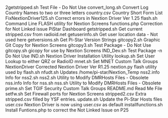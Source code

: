 2getstripped.sh		Test File - Do Not Use
convert_long.sh		Convert Log Country Names to two or three letters
country.csv		Country Short Form List
FixNextionDriver125.sh  Correct errors in Nextion Driver Ver 1.25
flash.sh		Command Line FLASH utility for Nextion Screens
functions.php		Correction for Not Linked issue PiStar Dashboard
getstripped.sh		Get current stripped.csv from radioid.net
getuserinfo.sh		Get user location data - Not used here
getversions.sh		Get Pi-Star Version Strings
gitcopy2.sh		Graphic Git Copy for Nextion Screens
gitcopy3.sh		Test Package - Do Not Use
gitcopy.sh		gicopy for use by Nextion Screens
IND_Dev.sh		Test Package -n Do Not Use
IND.sh			Nextion Driver Installation Utility
lookup.sh		Set User Lookup to either QRZ or RadioID
mnet.sh			Set MNET Custom Talk Groups
NextionDriver		Corrected Nextion Driver Ver R1.25
nextion.py		flash utility used by flash.sh
nfudt.sh		Updates /home/pi-star/Nextion_Temp 
nss2.info		Info for nss2.sh
nss2.sh			Utility to Modify DMRHosts Files - Obsolete
nss.info		Info for nss.sh
nss.sh			Utility to Modify DMRHosts Files - Obsolete
prime.sh		Set TGIF Security Custom Talk Groups
README.md		Read Me File
setfw.sh		Set Firewall ports for Nextion Screens
stripped2.csv		Extra stripped.csv filled by YSF entries.
update.sh		Update the Pi-Star Hosts files
user.csv		Nextion Driver is now using user.csv as default
installfunctions.sh	Install Funtions.php to correct the Not Linked Issue on P25
